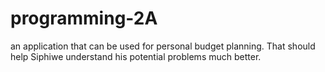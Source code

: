 # programming-2A
an application that can be used for personal budget planning. That should help Siphiwe understand his potential problems much better.

